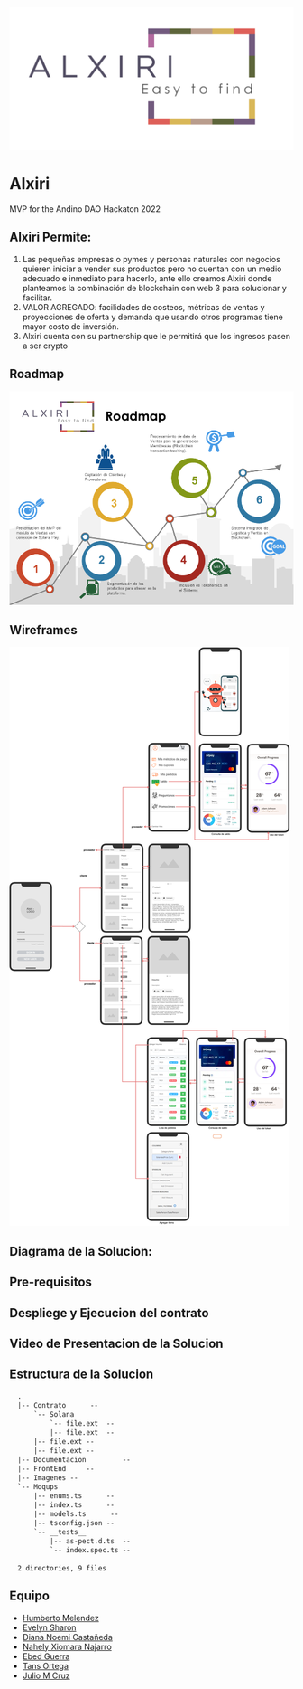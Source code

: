 
![Alt text](/Imagenes/Recurso-2@4x.png?raw=true "Logo")

# Alxiri
MVP for the Andino DAO Hackaton 2022

## Alxiri Permite:

1. Las pequeñas empresas o pymes y personas naturales con negocios   quieren iniciar a vender sus productos pero no cuentan con un medio adecuado e inmediato para hacerlo, ante ello creamos Alxiri donde  planteamos la combinación de  blockchain con web 3 para solucionar y facilitar.
2. VALOR AGREGADO:  facilidades de costeos, métricas de ventas y proyecciones de oferta y demanda que usando otros programas tiene mayor costo de inversión.
3. Alxiri cuenta con su partnership que le permitirá que los ingresos  pasen a ser crypto

## Roadmap

![Alt text](/Documentacion/RoadMap.png?raw=true "Roadmap")

## Wireframes

![Alt text](/Moqups/Flujo.png?raw=true "Flujo")

## Diagrama de la Solucion:

## Pre-requisitos

## Despliege y Ejecucion del contrato

## Video de Presentacion de la Solucion

## Estructura de la Solucion 
```
  .
  |-- Contrato      -- 
      `-- Solana 
          `-- file.ext  -- 
          |-- file.ext  -- 
      |-- file.ext -- 
      |-- file.ext -- 
  |-- Documentacion         -- 
  |-- FrontEnd     -- 
  |-- Imagenes --
  `-- Moqups           
      |-- enums.ts      -- 
      |-- index.ts      -- 
      |-- models.ts      -- 
      |-- tsconfig.json -- 
      `-- __tests__     
          |-- as-pect.d.ts  -- 
          `-- index.spec.ts -- 

  2 directories, 9 files
```
## Equipo
- [Humberto Melendez](mailto:xxtochoxx@gmail.com)
- [Evelyn Sharon](mailto:egreyes8902@gmail.com)
- [Diana Noemi Castañeda](mailto:dianacastanedaalipio@gmail.com)
- [Nahely Xiomara Najarro](mailto:nahely12345@gmail.com)
- [Ebed Guerra](mailto:bedguerra@gmail.com)
- [Tans Ortega](tansortega@gmail.com)
- [Julio M Cruz](mailto:julio.cruz@eb-ms.net)

